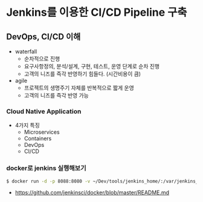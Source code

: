 # Jenkins를 이용한 CI/CD Pipeline 구축

## DevOps, CI/CD 이해

- waterfall
  - 순차적으로 진행
  - 요구사항정의, 분석/설계, 구현, 테스트, 운영 단계로 순차 진행
  - 고객의 니즈를 즉각 반영하기 힘들다. (시간비용이 큼)
- agile
  - 프로젝트의 생명주기 자체를 반복적으로 짧게 운영
  - 고객의 니즈를 즉각 반영 가능

### Cloud Native Application
- 4가지 특징
  - Microservices
  - Containers
  - DevOps
  - CI/CD


### docker로 jenkins 실행해보기
```bash
$ docker run -d -p 8088:8080 -v ~/Dev/tools/jenkins_home/:/var/jenkins_home -p 50000:50000 --name jenkins-server --restart=on-failure jenkins/jenkins
```
- https://github.com/jenkinsci/docker/blob/master/README.md

